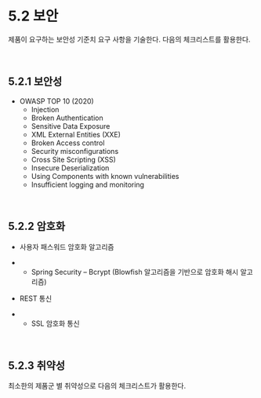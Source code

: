 # 5.2 보안

제품이 요구하는 보안성 기준치 요구 사항을 기술한다. 다음의 체크리스트를 활용한다.

 <br/>

## 5.2.1 보안성

- OWASP TOP 10 (2020)
  - Injection
  - Broken Authentication
  - Sensitive Data Exposure
  - XML External Entities (XXE)
  - Broken Access control
  - Security misconfigurations
  - Cross Site Scripting (XSS)
  - Insecure Deserialization
  - Using Components with known vulnerabilities
  - Insufficient logging and monitoring

 <br/>

## 5.2.2 암호화

- 사용자 패스워드 암호화 알고리즘

- - Spring Security – Bcrypt (Blowfish 알고리즘을 기반으로 암호화 해시 알고리즘)

- REST 통신

- - SSL 암호화 통신

 <br/>

## 5.2.3 취약성

최소한의 제품군 별 취약성으로 다음의 체크리스트가 활용한다.
